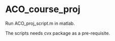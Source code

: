 # ACO_course_proj

Run ACO_proj_script.m in matlab.

The scripts needs cvx package as a pre-requisite.

